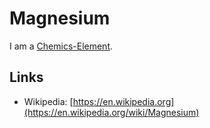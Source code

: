 # Magnesium

I am a [Chemics-Element](100000003.md).

## Links

- Wikipedia: [https://en.wikipedia.org](https://en.wikipedia.org/wiki/Magnesium)
